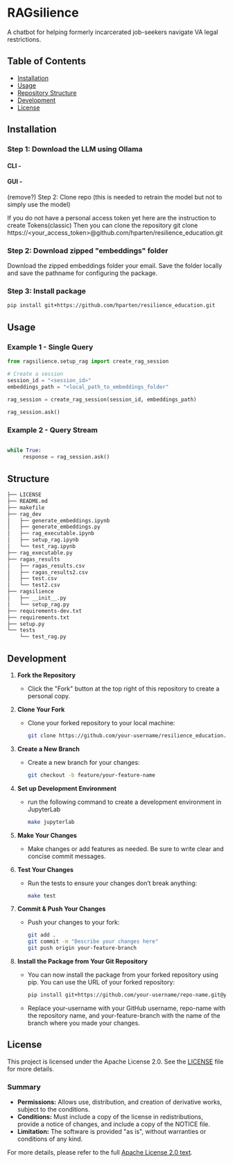 # RAGsilience
A chatbot for helping formerly incarcerated job-seekers navigate VA legal restrictions.

## Table of Contents
- [Installation](#installation)
- [Usage](#usage)
- [Repository Structure](#structure)
- [Development](#development)
- [License](#license)

## Installation

### Step 1: Download the LLM using Ollama

#### CLI - 

#### GUI - 



(remove?) Step 2: Clone repo (this is needed to retrain the model but not to simply use the model)

If you do not have a personal access token yet here are the instruction to create Tokens(classic)
Then you can clone the repository
     git clone https://<your_access_token>@github.com/hparten/resilience_education.git

### Step 2: Download zipped "embeddings" folder

Download the zipped embeddings folder your email. Save the folder locally and save the pathname for configuring the package.

### Step 3: Install package

```bash
pip install git+https://github.com/hparten/resilience_education.git
```

## Usage

### Example 1 - Single Query

```python
from ragsilience.setup_rag import create_rag_session

# Create a session
session_id = "<session_id>"
embeddings_path = "<local_path_to_embeddings_folder"

rag_session = create_rag_session(session_id, embeddings_path)
     
rag_session.ask()
```

### Example 2 - Query Stream
```python

while True:
     response = rag_session.ask()

```

## Structure

```bash
├── LICENSE
├── README.md
├── makefile
├── rag_dev
│   ├── generate_embeddings.ipynb
│   ├── generate_embeddings.py
│   ├── rag_executable.ipynb
│   ├── setup_rag.ipynb
│   └── test_rag.ipynb
├── rag_executable.py
├── ragas_results
│   ├── ragas_results.csv
│   ├── ragas_results2.csv
│   ├── test.csv
│   └── test2.csv
├── ragsilience
│   ├── __init__.py
│   └── setup_rag.py
├── requirements-dev.txt
├── requirements.txt
├── setup.py
└── tests
    └── test_rag.py
```

## Development

1. **Fork the Repository**
   - Click the "Fork" button at the top right of this repository to create a personal copy.

2. **Clone Your Fork**
   - Clone your forked repository to your local machine:
     ```bash
     git clone https://github.com/your-username/resilience_education.git
     ```

3. **Create a New Branch**
   - Create a new branch for your changes:
     ```bash
     git checkout -b feature/your-feature-name
     ```
4. **Set up Development Environment**
   - run the following command to create a development environment in JupyterLab
     ```bash
     make jupyterlab
     ```

4. **Make Your Changes**
   - Make changes or add features as needed. Be sure to write clear and concise commit messages.

5. **Test Your Changes**
   - Run the tests to ensure your changes don’t break anything:
     ```bash
     make test
     ```

6. **Commit & Push Your Changes**
   - Push your changes to your fork:
     ```bash
     git add .
     git commit -m "Describe your changes here"
     git push origin your-feature-branch
     ```
7. **Install the Package from Your Git Repository**
   - You can now install the package from your forked repository using pip. You can use the URL of your forked repository:
     ```bash
     pip install git+https://github.com/your-username/repo-name.git@your-feature-branch
     ```
   - Replace your-username with your GitHub username, repo-name with the repository name, and your-feature-branch with the name of the branch where you made your changes.

  ## License

This project is licensed under the Apache License 2.0. See the [LICENSE](LICENSE) file for more details.

### Summary

- **Permissions:** Allows use, distribution, and creation of derivative works, subject to the conditions.
- **Conditions:** Must include a copy of the license in redistributions, provide a notice of changes, and include a copy of the NOTICE file.
- **Limitation:** The software is provided "as is", without warranties or conditions of any kind.

For more details, please refer to the full [Apache License 2.0 text](https://www.apache.org/licenses/LICENSE-2.0).

